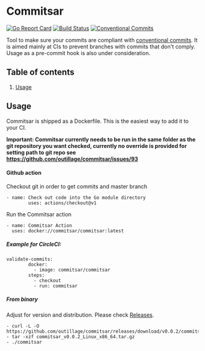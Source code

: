 # Commitsar

[![Go Report Card](https://goreportcard.com/badge/github.com/outillage/commitsar)](https://goreportcard.com/report/github.com/outillage/commitsar)
[![Build Status](https://cloud.drone.io/api/badges/commitsar-app/commitsar/status.svg)](https://cloud.drone.io/commitsar-app/commitsar)
[![Conventional Commits](https://img.shields.io/badge/Conventional%20Commits-1.0.0-yellow.svg)](https://conventionalcommits.org)

Tool to make sure your commits are compliant with [conventional commits](https://www.conventionalcommits.org). It is aimed mainly at CIs to prevent branches with commits that don't comply. Usage as a pre-commit hook is also under consideration.

## Table of contents

1. [Usage](#usage)

## Usage

Commitsar is shipped as a Dockerfile. This is the easiest way to add it to your CI.

**Important: Commitsar currently needs to be run in the same folder as the git repository you want checked, currently no override is provided for setting path to git repo see https://github.com/outillage/commitsar/issues/93**

#### Github action

Checkout git in order to get commits and master branch

```
- name: Check out code into the Go module directory
        uses: actions/checkout@v1
```

Run the Commitsar action

```
- name: Commitsar Action
  uses: docker://commitsar/commitsar:latest
```

##### Example for CircleCI:

```
validate-commits:
	    docker:
	      - image: commitsar/commitsar
	    steps:
	      - checkout
	      - run: commitsar
```

##### From binary

Adjust for version and distribution. Please check [Releases](https://github.com/outillage/commitsar/releases).

```
- curl -L -O https://github.com/outillage/commitsar/releases/download/v0.0.2/commitsar_v0.0.2_Linux_x86_64.tar.gz
- tar -xzf commitsar_v0.0.2_Linux_x86_64.tar.gz
- ./commitsar
```
